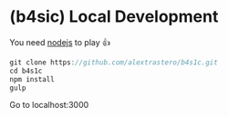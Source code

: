 # (b4sic) Local Development


You need [nodejs](https://nodejs.org/en/) to play :+1:
```javascript
git clone https://github.com/alextrastero/b4s1c.git
cd b4s1c
npm install
gulp
```
Go to localhost:3000

